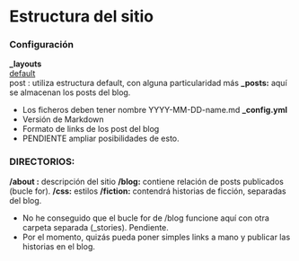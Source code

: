 # Estructura del sitio
### Configuración
**_layouts**  
  [default](/_layouts/default.html)  
  post : utiliza estructura default, con alguna particularidad más
**_posts:** aquí se almacenan los posts del blog. 
  - Los ficheros deben tener nombre YYYY-MM-DD-name.md
 **_config.yml**
  - Versión de Markdown
  - Formato de links de los post del blog
  - PENDIENTE ampliar posibilidades de esto.
 
### DIRECTORIOS:
**/about :** descripción del sitio
**/blog:** contiene relación de posts publicados (bucle for).
**/css:** estilos
**/fiction:** contendrá historias de ficción, separadas del blog. 
  - No he conseguido que el bucle for de /blog funcione aquí con otra carpeta
  separada (_stories). Pendiente.
  - Por el momento, quizás pueda poner simples links a mano y publicar las historias en el blog.
